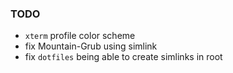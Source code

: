 ### TODO
 - `xterm` profile color scheme
 - fix Mountain-Grub using simlink
 - fix `dotfiles` being able to create simlinks in root